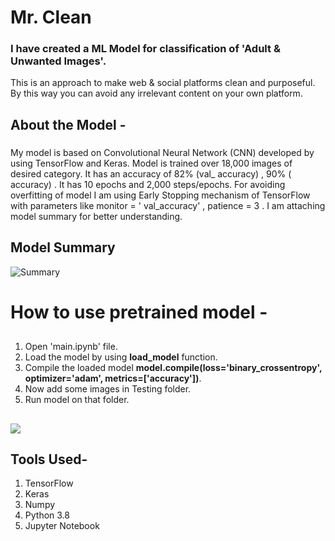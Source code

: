 # Mr. Clean
### I have created a ML Model for classification of 'Adult & Unwanted Images'.
This is an approach to make web & social platforms clean and purposeful. By this way you can avoid any irrelevant content on your own platform.
###

## About the Model -

###
My model is based on Convolutional Neural Network (CNN) developed by using TensorFlow and Keras. Model is trained over 18,000 images of desired category. 
It has an accuracy of 82% (val_ accuracy) , 90% ( accuracy) . 
It has 10 epochs and 2,000 steps/epochs. 
For avoiding overfitting of model I am using Early Stopping mechanism of TensorFlow with parameters like monitor = ' val_accuracy' , patience = 3 .
I am attaching model summary for better understanding.
###

## Model Summary

![Summary](https://github.com/AKSHATM99/mr._clean/blob/c3f5808c677d4e49a7e11fbe3d9a2413073815cb/Model%20Summary.png)


# How to use pretrained model -
##
1. Open 'main.ipynb' file.
2. Load the model by using **load_model** function.
3. Compile the loaded model **model.compile(loss='binary_crossentropy', optimizer='adam', metrics=['accuracy'])**.
4. Now add some images in Testing folder.
5. Run model on that folder.
##
![](https://github.com/AKSHATM99/mr._clean/blob/4f780649ba1292ba43a2eef511d7ac0dd4130aea/mr.%20clean/Assets/carbon1x.png)

## Tools Used-
1. TensorFlow
2. Keras
3. Numpy
4. Python 3.8
5. Jupyter Notebook


